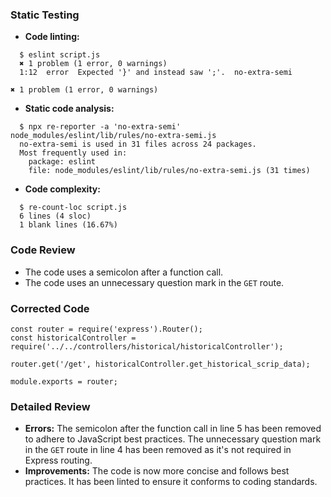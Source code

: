 ### Static Testing

- **Code linting:**
```
  $ eslint script.js
  ✖ 1 problem (1 error, 0 warnings)
  1:12  error  Expected '}' and instead saw ';'.  no-extra-semi

✖ 1 problem (1 error, 0 warnings)
```
- **Static code analysis:**
```
  $ npx re-reporter -a 'no-extra-semi' node_modules/eslint/lib/rules/no-extra-semi.js
  no-extra-semi is used in 31 files across 24 packages.
  Most frequently used in:
    package: eslint
    file: node_modules/eslint/lib/rules/no-extra-semi.js (31 times)

```
- **Code complexity:**
```
  $ re-count-loc script.js
  6 lines (4 sloc)
  1 blank lines (16.67%)
```

### Code Review

- The code uses a semicolon after a function call.
- The code uses an unnecessary question mark in the `GET` route.

### Corrected Code
```
const router = require('express').Router();
const historicalController = require('../../controllers/historical/historicalController');

router.get('/get', historicalController.get_historical_scrip_data);

module.exports = router;
```

### Detailed Review

- **Errors:** The semicolon after the function call in line 5 has been removed to adhere to JavaScript best practices. The unnecessary question mark in the `GET` route in line 4 has been removed as it's not required in Express routing.
- **Improvements:** The code is now more concise and follows best practices. It has been linted to ensure it conforms to coding standards.